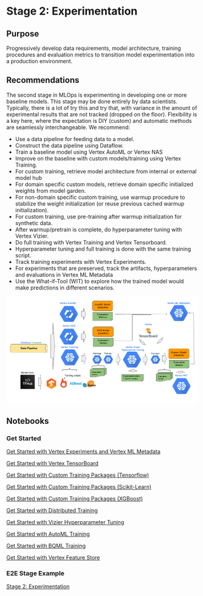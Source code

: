 # Stage 2: Experimentation

## Purpose

Progressively develop data requirements, model architecture, training procedures and evaluation metrics to transition model experimentation into a production environment.


## Recommendations  

The second stage in MLOps is experimenting in developing one or more baseline models. This stage may be done entirely by data scientists. Typically, there is a lot of try this and try that, with variance in the amount of experimental results that are not tracked (dropped on the floor). Flexibility is a key here, where the expectation is DIY (custom) and automatic methods are seamlessly interchangeable. We recommend:

- Use a data pipeline for feeding data to a model.
- Construct the data pipeline using Dataflow.
- Train a baseline model using Vertex AutoML or Vertex NAS
- Improve on the baseline with custom models/training using Vertex Training.
- For custom training, retrieve model architecture from internal or external model hub
- For domain specific custom models, retrieve domain specific initialized weights from model garden.
- For non-domain specific custom training, use warmup procedure to stabilize the weight initialization (or reuse previous cached warmup initialization).
- For custom training, use pre-training after warmup initialization for synthetic data.
- After warmup/pretrain is complete, do hyperparameter tuning with Vertex Vizier.
- Do full training with Vertex Training and Vertex Tensorboard.
- Hyperparameter tuning and full training is done with the same training script.
- Track training experiments with Vertex Experiments.
- For experiments that are preserved, track the artifacts, hyperparameters and evaluations in Vertex ML Metadata
- Use the What-if-Tool (WIT) to explore how the trained model would make predictions in different scenarios.


<img src='stage2.png'>

## Notebooks

### Get Started

[Get Started with Vertex Experiments and Vertex ML Metadata](get_started_vertex_experiments.ipynb)

[Get Started with Vertex TensorBoard](get_started_vertex_tensorboard.ipynb)

[Get Started with Custom Training Packages (Tensorflow)](get_started_vertex_training.ipynb)

[Get Started with Custom Training Packages (Scikit-Learn)](get_started_vertex_training_sklearn.ipynb)

[Get Started with Custom Training Packages (XGBoost)](get_started_vertex_training_xgboost.ipynb)

[Get Started with Distributed Training](get_started_vertex_distributed_training.ipynb)

[Get Started with Vizier Hyperparameter Tuning](get_started_vertex_vizier.ipynb)

[Get Started with AutoML Training](get_started_automl_training.ipynb)

[Get Started with BQML Training](get_started_bqml_training.ipynb)

[Get Started with Vertex Feature Store](get_started_vertex_feature_store.ipynb)

### E2E Stage Example

[Stage 2: Experimentation](mlops_experimentation.ipynb)
